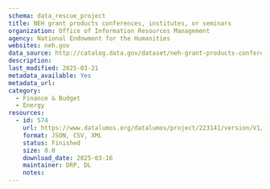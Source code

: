 ```yaml
---
schema: data_rescue_project 
title: NEH grant products conferences, institutes, or seminars
organization: Office of Information Resources Management
agency: National Endowment for the Humanities
websites: neh.gov
data_source: http://catalog.data.gov/dataset/neh-grant-products-conferences-institutes-or-seminars
description: 
last_modified: 2025-03-21
metadata_available: Yes
metadata_url: 
category:
  - Finance & Budget 
  - Energy 
resources:
  - id: 574
    url: https://www.datalumos.org/datalumos/project/223141/version/V1/view
    format: JSON, CSV, XML
    status: Finished
    size: 0.0
    download_date: 2025-03-16
    maintainer: DRP, DL
    notes: 
---
```

